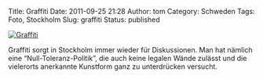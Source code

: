 Title: Graffiti
Date: 2011-09-25 21:28
Author: tom
Category: Schweden
Tags: Foto, Stockholm
Slug: graffiti
Status: published

[![Graffiti](http://www.fiket.de/pic/graffitismile_s.jpg "Graffiti")](http://www.fiket.de/pic/graffitismile_l.jpg)

Graffiti sorgt in Stockholm immer wieder für Diskussionen. Man hat
nämlich eine “Null-Toleranz-Politik”, die auch keine legalen Wände
zulässt und die vielerorts anerkannte Kunstform ganz zu unterdrücken
versucht.

